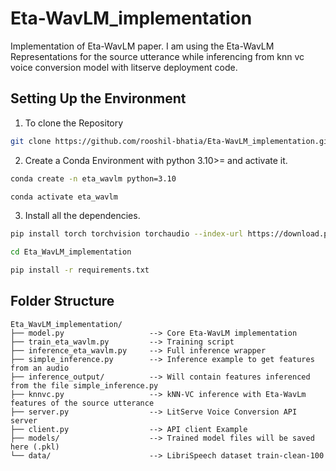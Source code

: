 # Eta-WavLM_implementation
Implementation of Eta-WavLM paper. I am using the Eta-WavLM Representations for the source utterance while inferencing from knn vc voice conversion model with litserve deployment code.

## Setting Up the Environment
1) To clone the Repository
```bash
git clone https://github.com/rooshil-bhatia/Eta-WavLM_implementation.git
```
2) Create a Conda Environment with python 3.10>= and activate it.
```bash
conda create -n eta_wavlm python=3.10
```
```bash
conda activate eta_wavlm
```
3) Install all the dependencies.
```bash
pip install torch torchvision torchaudio --index-url https://download.pytorch.org/whl/cu118
```
```bash
cd Eta_WavLM_implementation
```
```bash
pip install -r requirements.txt
```
## Folder Structure
```
Eta_WavLM_implementation/
├── model.py                   --> Core Eta-WavLM implementation
├── train_eta_wavlm.py         --> Training script
├── inference_eta_wavlm.py     --> Full inference wrapper
├── simple_inference.py        --> Inference example to get features from an audio
├── inference_output/          --> Will contain features inferenced from the file simple_inference.py
├── knnvc.py                   --> kNN-VC inference with Eta-WavLm features of the source utterance
├── server.py                  --> LitServe Voice Conversion API server
├── client.py                  --> API client Example
├── models/                    --> Trained model files will be saved here (.pkl)
└── data/                      --> LibriSpeech dataset train-clean-100
```


